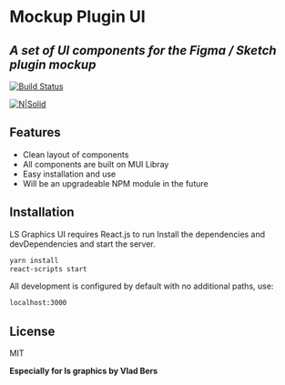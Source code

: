 # Mockup Plugin UI
## _A set of UI components for the Figma / Sketch plugin mockup_
[![Build Status](https://travis-ci.org/joemccann/dillinger.svg?branch=master)](https://vercel.com/ui-lsgraphics/testbuildlsui/Fd3HV6NcQK3S6kj5ukcJiV7nPNb8)

[![N|Solid](https://lsgraphicsui.vercel.app/static/media/logo.6a8b28b0.png)](https://lsgraphicsui.vercel.app/static/media/logo.6a8b28b0.png)



## Features

- Clean layout of components
- All components are built on MUI Libray
- Easy installation and use
- Will be an upgradeable NPM module in the future

## Installation

LS Graphics UI requires React.js to run
Install the dependencies and devDependencies and start the server.

```sh
yarn install
react-scripts start
```

All development is configured by default with no additional paths, use:

```sh
localhost:3000
```

## License

MIT

**Especially for ls graphics by Vlad Bers**

[//]: # (These are reference links used in the body of this note and get stripped out when the markdown processor does its job. There is no need to format nicely because it shouldn't be seen. Thanks SO - http://stackoverflow.com/questions/4823468/store-comments-in-markdown-syntax)

[dill]: <https://github.com/joemccann/dillinger>
[git-repo-url]: <https://github.com/joemccann/dillinger.git>
[john gruber]: <http://daringfireball.net>
[df1]: <http://daringfireball.net/projects/markdown/>
[markdown-it]: <https://github.com/markdown-it/markdown-it>
[Ace Editor]: <http://ace.ajax.org>
[node.js]: <http://nodejs.org>
[Twitter Bootstrap]: <http://twitter.github.com/bootstrap/>
[jQuery]: <http://jquery.com>
[@tjholowaychuk]: <http://twitter.com/tjholowaychuk>
[express]: <http://expressjs.com>
[AngularJS]: <http://angularjs.org>
[Gulp]: <http://gulpjs.com>

[PlDb]: <https://github.com/joemccann/dillinger/tree/master/plugins/dropbox/README.md>
[PlGh]: <https://github.com/joemccann/dillinger/tree/master/plugins/github/README.md>
[PlGd]: <https://github.com/joemccann/dillinger/tree/master/plugins/googledrive/README.md>
[PlOd]: <https://github.com/joemccann/dillinger/tree/master/plugins/onedrive/README.md>
[PlMe]: <https://github.com/joemccann/dillinger/tree/master/plugins/medium/README.md>
[PlGa]: <https://github.com/RahulHP/dillinger/blob/master/plugins/googleanalytics/README.md>
